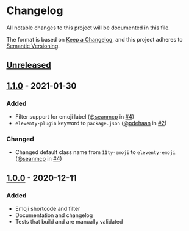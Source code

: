 # Changelog
All notable changes to this project will be documented in this file.

The format is based on [Keep a Changelog](https://keepachangelog.com/en/1.0.0/),
and this project adheres to [Semantic Versioning](https://semver.org/spec/v2.0.0.html).

## [Unreleased]

## [1.1.0] - 2021-01-30

### Added
- Filter support for emoji label ([@seanmcp](https://github.com/seanmcp) in [#4](https://github.com/seanmcp/eleventy-plugin-emoji/pull/4))
- `eleventy-plugin` keyword to `package.json` ([@pdehaan](https://github.com/pdehaan) in [#2](https://github.com/seanmcp/eleventy-plugin-emoji/pull/2))

### Changed
- Changed default class name from `11ty-emoji` to `eleventy-emoji` ([@seanmcp](https://github.com/seanmcp) in [#4](https://github.com/seanmcp/eleventy-plugin-emoji/pull/4))

## [1.0.0] - 2020-12-11
### Added
- Emoji shortcode and filter
- Documentation and changelog
- Tests that build and are manually validated

[Unreleased]: https://github.com/seanmcp/eleventy-plugin-emoji/compare/v1.1.0...HEAD
[1.1.0]: https://github.com/olivierlacan/eleventy-plugin-emoji/compare/v1.0.0...v1.1.0
[1.0.0]: https://github.com/seanmcp/eleventy-plugin-emoji/releases/tag/v1.0.0

